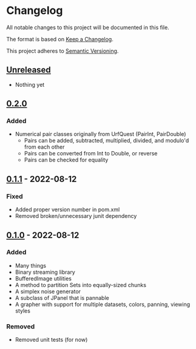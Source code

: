 <!-- markdownlint-disable-file MD024 -->

# Changelog

All notable changes to this project will be documented in this file.

The format is based on [Keep a Changelog](https://keepachangelog.com/en/1.0.0/).

This project adheres to [Semantic Versioning](https://semver.org/spec/v2.0.0.html).

## [Unreleased]
- Nothing yet

## [0.2.0]

### Added
- Numerical pair classes originally from UrfQuest (PairInt, PairDouble)
	- Pairs can be added, subtracted, multiplied, divided, and modulo'd from each other
	- Pairs can be converted from Int to Double, or reverse
	- Pairs can be checked for equality

## [0.1.1] - 2022-08-12

### Fixed
- Added proper version number in pom.xml
- Removed broken/unnecessary junit dependency

## [0.1.0] - 2022-08-12

### Added
- Many things
- Binary streaming library
- BufferedImage utilities
- A method to partition Sets into equally-sized chunks
- A simplex noise generator
- A subclass of JPanel that is pannable
- A grapher with support for multiple datasets, colors, panning, viewing styles

### Removed
- Removed unit tests (for now)

[Unreleased]: https://github.com/SimNine/UrfJavaUtils/compare/v0.2.0...HEAD

[0.2.0]: https://github.com/SimNine/UrfJavaUtils/commits/v0.1.1...v0.2.0
[0.1.1]: https://github.com/SimNine/UrfJavaUtils/commits/v0.1.0...v0.1.1
[0.1.0]: https://github.com/SimNine/UrfJavaUtils/commits/v0.1.0